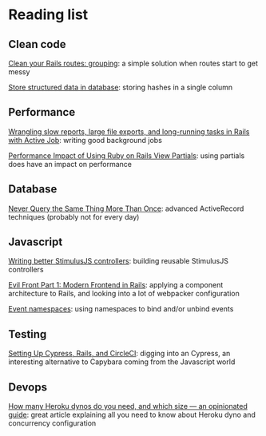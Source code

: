 # Reading list

## Clean code
[Clean your Rails routes: grouping](https://medium.com/rubycademy/how-to-keep-your-routes-clean-in-ruby-on-rails-f7cf348ec13b): a simple solution when routes start to get messy

[Store structured data in database](https://api.rubyonrails.org/classes/ActiveRecord/Store.html): storing hashes in a single column

## Performance
[Wrangling slow reports, large file exports, and long-running tasks in Rails with Active Job](https://boringrails.com/articles/large-exports-and-slow-reports-with-activejob/): writing good background jobs

[Performance Impact of Using Ruby on Rails View Partials](https://scoutapm.com/blog/performance-impact-of-using-ruby-on-rails-view-partials): using partials does have an impact on performance

## Database
[Never Query the Same Thing More Than Once](https://johnnunemaker.com/never-query-the-same-thing-more-than-once/): advanced ActiveRecord techniques (probably not for every day)

## Javascript
[Writing better StimulusJS controllers](https://boringrails.com/articles/better-stimulus-controllers/): building reusable StimulusJS controllers

[Evil Front Part 1: Modern Frontend in Rails](https://evilmartians.com/chronicles/evil-front-part-1): applying a component architecture to Rails, and looking into a lot of webpacker configuration

[Event namespaces](https://medium.com/@giraldezjorge/jquery-event-namespaces-25df89bd89dd): using namespaces to bind and/or unbind events

## Testing
[Setting Up Cypress, Rails, and CircleCI](https://gilesbowkett.com/blog/2020/10/09/cypress-rails-circle/): digging into an Cypress, an interesting alternative to Capybara coming from the Javascript world

## Devops
[How many Heroku dynos do you need, and which size — an opinionated guide](https://railsautoscale.com/how-many-dynos/): great article explaining all you need to know about Heroku dyno and concurrency configuration
